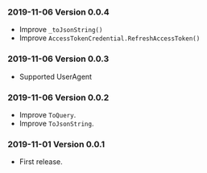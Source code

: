 ### 2019-11-06 Version 0.0.4
* Improve `_toJsonString()` 
* Improve `AccessTokenCredential.RefreshAccessToken()`

### 2019-11-06 Version 0.0.3
* Supported UserAgent

### 2019-11-06 Version 0.0.2
* Improve `ToQuery`.
* Improve `ToJsonString`.

### 2019-11-01 Version 0.0.1
* First release.